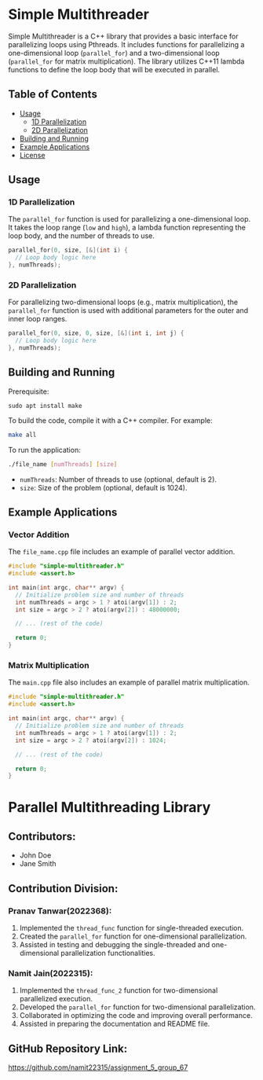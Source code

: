 # Simple Multithreader

Simple Multithreader is a C++ library that provides a basic interface for parallelizing loops using Pthreads. It includes functions for parallelizing a one-dimensional loop (`parallel_for`) and a two-dimensional loop (`parallel_for` for matrix multiplication). The library utilizes C++11 lambda functions to define the loop body that will be executed in parallel.

## Table of Contents
- [Usage](#usage)
  - [1D Parallelization](#1d-parallelization)
  - [2D Parallelization](#2d-parallelization)
- [Building and Running](#building-and-running)
- [Example Applications](#example-applications)
- [License](#license)

## Usage

### 1D Parallelization

The `parallel_for` function is used for parallelizing a one-dimensional loop. It takes the loop range (`low` and `high`), a lambda function representing the loop body, and the number of threads to use.

```cpp
parallel_for(0, size, [&](int i) {
  // Loop body logic here
}, numThreads);
```

### 2D Parallelization

For parallelizing two-dimensional loops (e.g., matrix multiplication), the `parallel_for` function is used with additional parameters for the outer and inner loop ranges.

```cpp
parallel_for(0, size, 0, size, [&](int i, int j) {
  // Loop body logic here
}, numThreads);
```

## Building and Running
Prerequisite: 
```
sudo apt install make
```
To build the code, compile it with a C++ compiler. For example:


```bash
make all
```

To run the application:

```bash
./file_name [numThreads] [size]
```

- `numThreads`: Number of threads to use (optional, default is 2).
- `size`: Size of the problem (optional, default is 1024).

## Example Applications

### Vector Addition

The `file_name.cpp` file includes an example of parallel vector addition.

```cpp
#include "simple-multithreader.h"
#include <assert.h>

int main(int argc, char** argv) {
  // Initialize problem size and number of threads
  int numThreads = argc > 1 ? atoi(argv[1]) : 2;
  int size = argc > 2 ? atoi(argv[2]) : 48000000;  

  // ... (rest of the code)

  return 0;
}
```

### Matrix Multiplication

The `main.cpp` file also includes an example of parallel matrix multiplication.

```cpp
#include "simple-multithreader.h"
#include <assert.h>

int main(int argc, char** argv) {
  // Initialize problem size and number of threads
  int numThreads = argc > 1 ? atoi(argv[1]) : 2;
  int size = argc > 2 ? atoi(argv[2]) : 1024;  

  // ... (rest of the code)

  return 0;
}
```
# Parallel Multithreading Library

## Contributors:
- John Doe
- Jane Smith

## Contribution Division:

### Pranav Tanwar(2022368):
1. Implemented the `thread_func` function for single-threaded execution.
2. Created the `parallel_for` function for one-dimensional parallelization.
3. Assisted in testing and debugging the single-threaded and one-dimensional parallelization functionalities.

### Namit Jain(2022315):
1. Implemented the `thread_func_2` function for two-dimensional parallelized execution.
2. Developed the `parallel_for` function for two-dimensional parallelization.
3. Collaborated in optimizing the code and improving overall performance.
4. Assisted in preparing the documentation and README file.



## GitHub Repository Link:

https://github.com/namit22315/assignment_5_group_67